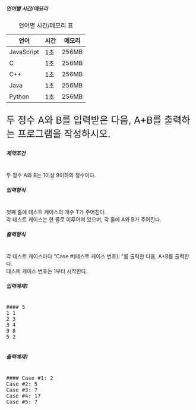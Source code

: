 <div id="study_tab1" class="tab__pane tab-active" role="tabpanel" aria-labelledby="study_tab1" aria-hidden="false">

<div class="detail-con-box">

##### 언어별 시간/메모리

<div class="table-wrap">

<table class="table"><caption>언어별 시간/메모리 표</caption>

<thead>

<tr>

<th scope="col" id="t-lang">언어</th>

<th scope="col" id="t-time">시간</th>

<th scope="col" id="t-memory">메모리</th>

</tr>

</thead>

<tbody>

<tr>

<td headers="t-lang">JavaScript</td>

<td headers="t-time">1초</td>

<td headers="t-memory">256MB</td>

</tr>

<tr>

<td headers="t-lang">C</td>

<td headers="t-time">1초</td>

<td headers="t-memory">256MB</td>

</tr>

<tr>

<td headers="t-lang">C++</td>

<td headers="t-time">1초</td>

<td headers="t-memory">256MB</td>

</tr>

<tr>

<td headers="t-lang">Java</td>

<td headers="t-time">1초</td>

<td headers="t-memory">256MB</td>

</tr>

<tr>

<td headers="t-lang">Python</td>

<td headers="t-time">1초</td>

<td headers="t-memory">256MB</td>

</tr>

</tbody>

</table>

</div>

<div>

<div style="font-size: 1.6rem">

<span>두 정수 A와 B를 입력받은 다음, A+B를 출력하는 프로그램을 작성하시오.</span>  

</div>

</div>

</div>

<div class="detail-con-box">

##### 제약조건

# 

<span>두 정수 A와 B는 1이상 9이하의 정수이다.</span>

</div>

<div class="detail-con-box">

##### 입력형식

# 

<span>첫째 줄에 테스트 케이스의 개수 T가 주어진다.</span>  
<span>각 테스트 케이스는 한 줄로 이루어져 있으며, 각 줄에 A와 B가 주어진다.</span>  

</div>

<div class="detail-con-box">

##### 출력형식

# 

<span>각 테스트 케이스마다 "Case #(테스트 케이스 번호): "를 출력한 다음, A+B를 출력한다.</span>  
<span>테스트 케이스 번호는 1부터 시작한다.</span>  

</div>

<div>

<div class="detail-con-box">

##### 입력예제1

<pre>

#### 5
1 1
2 3
3 4
9 8
5 2

</pre>

</div>

<div class="detail-con-box">

##### 출력예제1

<pre>

#### Case #1: 2
Case #2: 5
Case #3: 7
Case #4: 17
Case #5: 7

</pre>

</div>

</div>

</div>